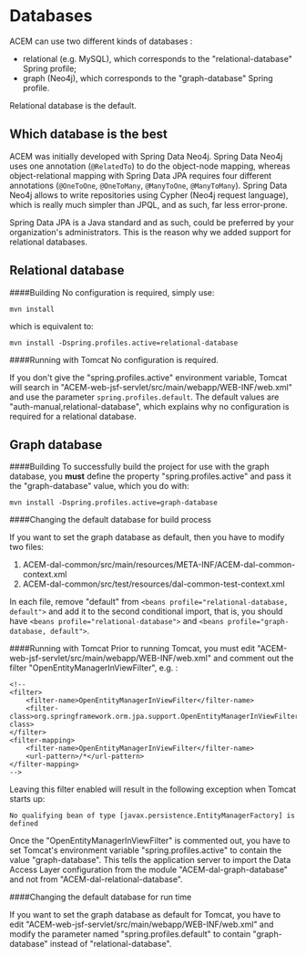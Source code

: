 Databases
==

ACEM can use two different kinds of databases :

- relational (e.g. MySQL), which corresponds to the "relational-database" Spring profile;
- graph (Neo4j), which corresponds to the "graph-database" Spring profile.

Relational database is the default.

Which database is the best
--
ACEM was initially developed with Spring Data Neo4j. Spring Data Neo4j uses one annotation (`@RelatedTo`) to do the object-node mapping, whereas object-relational mapping with Spring Data JPA requires four different annotations (`@OneToOne`, `@OneToMany`, `@ManyToOne`, `@ManyToMany`). Spring Data Neo4j allows to write repositories using Cypher (Neo4j request language), which is really much simpler than JPQL, and as such, far less error-prone.

Spring Data JPA is a Java standard and as such, could be preferred by your organization's administrators. This is the reason why we added support for relational databases.

Relational database
--
####Building
No configuration is required, simply use:

    mvn install

which is equivalent to:

    mvn install -Dspring.profiles.active=relational-database

####Running with Tomcat
No configuration is required.

If you don't give the "spring.profiles.active" environment variable, Tomcat will search in "ACEM-web-jsf-servlet/src/main/webapp/WEB-INF/web.xml" and use the parameter `spring.profiles.default`. The default values are "auth-manual,relational-database", which explains why no configuration is required for a relational database.

Graph database
--
####Building
To successfully build the project for use with the graph database, you **must** define the property "spring.profiles.active" and pass it the "graph-database" value, which you do with:

    mvn install -Dspring.profiles.active=graph-database

####Changing the default database for build process

If you want to set the graph database as default, then you have to modify two files:

1. ACEM-dal-common/src/main/resources/META-INF/ACEM-dal-common-context.xml
2. ACEM-dal-common/src/test/resources/dal-common-test-context.xml

In each file, remove "default" from `<beans profile="relational-database, default">` and add it to the second conditional import, that is, you should have `<beans profile="relational-database">` and `<beans profile="graph-database, default">`.

####Running with Tomcat
Prior to running Tomcat, you must edit "ACEM-web-jsf-servlet/src/main/webapp/WEB-INF/web.xml" and comment out the filter "OpenEntityManagerInViewFilter", e.g. :

	<!--
	<filter>
		<filter-name>OpenEntityManagerInViewFilter</filter-name>
		<filter-class>org.springframework.orm.jpa.support.OpenEntityManagerInViewFilter</filter-class>
	</filter>
	<filter-mapping>
		<filter-name>OpenEntityManagerInViewFilter</filter-name>
		<url-pattern>/*</url-pattern>
	</filter-mapping>
	-->

Leaving this filter enabled will result in the following exception when Tomcat starts up:

    No qualifying bean of type [javax.persistence.EntityManagerFactory] is defined

Once the "OpenEntityManagerInViewFilter" is commented out, you have to set Tomcat's environment variable "spring.profiles.active" to contain the value "graph-database". This tells the application server to import the Data Access Layer configuration from the module "ACEM-dal-graph-database" and not from "ACEM-dal-relational-database".
 
####Changing the default database for run time

If you want to set the graph database as default for Tomcat, you have to edit "ACEM-web-jsf-servlet/src/main/webapp/WEB-INF/web.xml" and modify the parameter named "spring.profiles.default" to contain "graph-database" instead of "relational-database".
